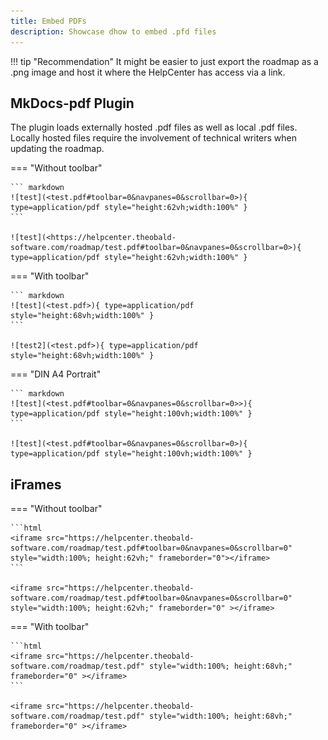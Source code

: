 ```yaml
---
title: Embed PDFs
description: Showcase dhow to embed .pfd files
---
```


!!! tip "Recommendation"
	It might be easier to just export the roadmap as a .png image and host it where the HelpCenter has access via a link.

## MkDocs-pdf Plugin

The plugin loads externally hosted .pdf files as well as local .pdf files. 
Locally hosted files require the involvement of technical writers when updating the roadmap.

=== "Without toolbar"

	``` markdown
	![test](<test.pdf#toolbar=0&navpanes=0&scrollbar=0>){ type=application/pdf style="height:62vh;width:100%" }
	```

	![test](<https://helpcenter.theobald-software.com/roadmap/test.pdf#toolbar=0&navpanes=0&scrollbar=0>){ type=application/pdf style="height:62vh;width:100%" }

=== "With toolbar"

	``` markdown
	![test](<test.pdf>){ type=application/pdf style="height:68vh;width:100%" }
	```

	![test2](<test.pdf>){ type=application/pdf style="height:68vh;width:100%" }

=== "DIN A4 Portrait"

	``` markdown
	![test](<test.pdf#toolbar=0&navpanes=0&scrollbar=0>>){ type=application/pdf style="height:100vh;width:100%" }
	```

	![test](<test.pdf#toolbar=0&navpanes=0&scrollbar=0>){ type=application/pdf style="height:100vh;width:100%" }
	
	
## iFrames


=== "Without toolbar"

	```html
	<iframe src="https://helpcenter.theobald-software.com/roadmap/test.pdf#toolbar=0&navpanes=0&scrollbar=0" style="width:100%; height:62vh;" frameborder="0"></iframe>
	```

	<iframe src="https://helpcenter.theobald-software.com/roadmap/test.pdf#toolbar=0&navpanes=0&scrollbar=0" style="width:100%; height:62vh;" frameborder="0" ></iframe>


=== "With toolbar"

	```html
	<iframe src="https://helpcenter.theobald-software.com/roadmap/test.pdf" style="width:100%; height:68vh;" frameborder="0" ></iframe>
	```

	<iframe src="https://helpcenter.theobald-software.com/roadmap/test.pdf" style="width:100%; height:68vh;" frameborder="0" ></iframe>

